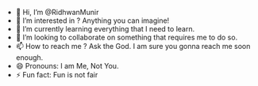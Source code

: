 - 👋 Hi, I’m @RidhwanMunir
- 👀 I’m interested in ? Anything you can imagine!
- 🌱 I’m currently learning everything that I need to learn.
- 💞️ I’m looking to collaborate on something that requires me to do so.
- 📫 How to reach me ? Ask the God. I am sure you gonna reach me soon enough.
- 😄 Pronouns: I am Me, Not You.
- ⚡ Fun fact: Fun is not fair

<!---
RidhwanMunir/RidhwanMunir is a ✨ special ✨ repository because its `README.md` (this file) appears on your GitHub profile.
You can click the Preview link to take a look at your changes.
--->

